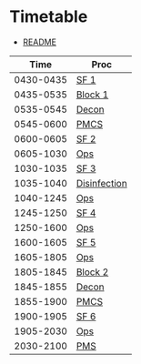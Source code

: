 # Timetable 
* [README](./README.md)

| Time       | Proc                                    |
|------------|-----------------------------------------|
| 0430-0435 | [SF 1](./sf-1.md) |
| 0435-0535 | [Block 1](./block-1.md) |
| 0535-0545 | [Decon](./decon.md) |
| 0545-0600 | [PMCS](./pmcs.md) |
| 0600-0605 | [SF 2](./sf-2.md) |
| 0605-1030 | [Ops](./ops.md) |
| 1030-1035 | [SF 3](./sf-3.md) |
| 1035-1040 | [Disinfection](./disinfection.md) |
| 1040-1245 | [Ops](./ops.md) |
| 1245-1250 | [SF 4](./sf-4.md) |
| 1250-1600 | [Ops](./ops.md) |
| 1600-1605 | [SF 5](./sf-5.md) |
| 1605-1805 | [Ops](./ops.md) |
| 1805-1845 | [Block 2](./block-2.md) |
| 1845-1855 | [Decon](./decon.md) |
| 1855-1900 | [PMCS](./pmcs.md) |
| 1900-1905 | [SF 6](./sf-6.md) |
| 1905-2030 | [Ops](./ops.md) |
| 2030-2100 | [PMS](./pms.md) |
